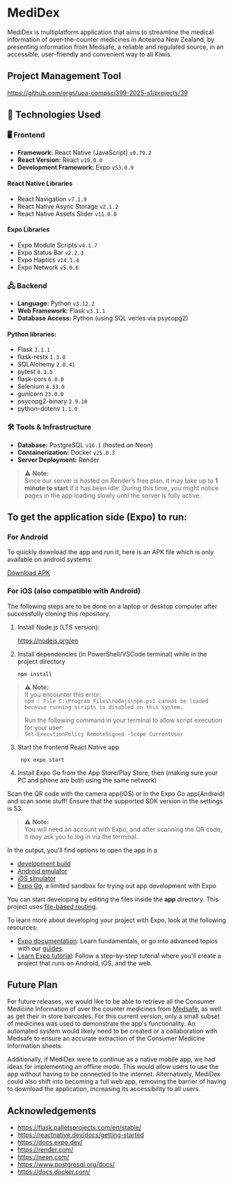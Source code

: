 # MediDex
MediDex is multiplatform application that aims to streamline the medical information of over-the-counter medicines in Aotearoa New Zealand, by presenting information from Medsafe, a reliable and regulated source, in an accessible, user-friendly and convenient way to all Kiwis.

## Project Management Tool
https://github.com/orgs/uoa-compsci399-2025-s1/projects/39

## 📱 Technologies Used

### 🖥️ Frontend
- **Framework:** React Native (JavaScript) `v0.79.2`
- **React Version:** React `v19.0.0`
- **Development Framework:** Expo `v53.0.9`

#### React Native Libraries
- React Navigation `v7.1.9`
- React Native Async Storage `v2.1.2`
- React Native Assets Slider `v11.0.8`

#### Expo Libraries
- Expo Module Scripts `v4.1.7`
- Expo Status Bar `v2.2.3`
- Expo Haptics `v14.1.4`
- Expo Network `v5.0.6`

### 🖧 Backend
- **Language:** Python `v3.12.2`
- **Web Framework:** Flask `v3.1.1`
- **Database Access:** Python (using SQL veries via psycopg2)

#### Python libraries:
- Flask `3.1.1`
- flask-restx `1.3.0`
- SQLAlchemy `2.0.41`
- pytest `8.3.5`
- flask-cors `6.0.0`
- Selenium `4.33.0`
- gunicorn `23.0.0`
- psycopg2-binary `2.9.10`
- python-dotenv `1.1.0`

### 🛠️ Tools & Infrastructure

- **Database:** PostgreSQL `v16.1` (hosted on Neon)
- **Containerization:** Docker `v25.0.3`
- **Server Deployment:** Render

> ⚠️ **Note:**  
> Since our server is hosted on Render’s free plan, it may take up to **1 minute to start** if it has been idle. During this time, you might notice pages in the app loading slowly until the server is fully active.

## To get the application side (Expo) to run:

### For Android
To quickly download the app and run it, here is an APK file which is only available on android systems:

[Download APK](https://expo.dev/artifacts/eas/7SXbidhbrfpkxPzPjk4x7.apk)

### For iOS (also compatible with Android)

The following steps are to be done on a laptop or desktop computer after successfully cloning this repository.

1. Install Node.js (LTS version):
   
   https://nodejs.org/en
   

2. Install dependencies (in PowerShell/VSCode terminal) while in the project directory

   ```
   npm install
   ```


> ⚠️ **Note:**  
> If you encounter this error:  
> `npm : File C:\Program Files\nodejs\npm.ps1 cannot be loaded because running scripts is disabled on this system.`  
>  
> Run the following command in your terminal to allow script execution for your user:  
> `Set-ExecutionPolicy RemoteSigned -Scope CurrentUser`

3. Start the frontend React Native app 

   ```
    npx expo start
   ```


4. Install Expo Go from the App Store/Play Store, then (making sure your PC and phone are both using the same network)

Scan the QR code with the camera app(iOS) or in the Expo Go app(Android) and scan some stuff! Ensure that the supported SDK version in the settings is 53.

> ⚠️ **Note:**  
> You will need an account with Expo, and after scanning the QR code, it may ask you to log in via the terminal.

In the output, you'll find options to open the app in a

- [development build](https://docs.expo.dev/develop/development-builds/introduction/)
- [Android emulator](https://docs.expo.dev/workflow/android-studio-emulator/)
- [iOS simulator](https://docs.expo.dev/workflow/ios-simulator/)
- [Expo Go](https://expo.dev/go), a limited sandbox for trying out app development with Expo

You can start developing by editing the files inside the **app** directory. This project uses [file-based routing](https://docs.expo.dev/router/introduction).

To learn more about developing your project with Expo, look at the following resources:

- [Expo documentation](https://docs.expo.dev/): Learn fundamentals, or go into advanced topics with our [guides](https://docs.expo.dev/guides).
- [Learn Expo tutorial](https://docs.expo.dev/tutorial/introduction/): Follow a step-by-step tutorial where you'll create a project that runs on Android, iOS, and the web.


## Future Plan
For future releases, we would like to be able to retrieve all the Consumer Medicine Information of over the counter medicines from [Medsafe](https://www.medsafe.govt.nz/index.asp), as well as get their in store barcodes. For this current version, only a small subset of medicines was used to demonstrate the app's functionality. An automated system would likely need to be created or a collaboration with Medsafe to ensure an accurate extraction of the Consumer Medicine Information sheets.

Additionally, if MediDex were to continue as a native mobile app, we had ideas for implementing an offline mode. This would allow users to use the app without having to be connected to the internet. Alternatively, MediDex could also shift into becoming a full web app, removing the barrier of having to download the application, increasing its accessibility to all users.


## Acknowledgements
- https://flask.palletsprojects.com/en/stable/
- https://reactnative.dev/docs/getting-started
- https://docs.expo.dev/
- https://render.com/
- https://neon.com/
- https://www.postgresql.org/docs/
- https://docs.docker.com/
